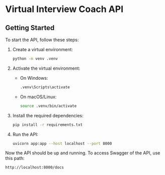 # Virtual Interview Coach API

## Getting Started

To start the API, follow these steps:

1. Create a virtual environment:
    ```sh
    python -m venv .venv
    ```

2. Activate the virtual environment:
    - On Windows:
        ```sh
        .venv\Scripts\activate
        ```
    - On macOS/Linux:
        ```sh
        source .venv/bin/activate
        ```

3. Install the required dependencies:
    ```sh
    pip install -r requirements.txt
    ```

4. Run the API:
    ```sh
    uvicorn app:app --host localhost --port 8000 
    ```

Now the API should be up and running.
To access Swagger of the API, use this path:

```sh
http://localhost:8000/docs
```

